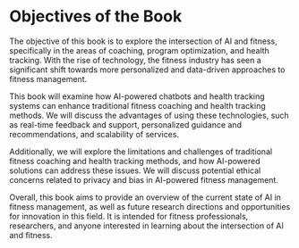 Objectives of the Book
====================================

The objective of this book is to explore the intersection of AI and fitness, specifically in the areas of coaching, program optimization, and health tracking. With the rise of technology, the fitness industry has seen a significant shift towards more personalized and data-driven approaches to fitness management.

This book will examine how AI-powered chatbots and health tracking systems can enhance traditional fitness coaching and health tracking methods. We will discuss the advantages of using these technologies, such as real-time feedback and support, personalized guidance and recommendations, and scalability of services.

Additionally, we will explore the limitations and challenges of traditional fitness coaching and health tracking methods, and how AI-powered solutions can address these issues. We will discuss potential ethical concerns related to privacy and bias in AI-powered fitness management.

Overall, this book aims to provide an overview of the current state of AI in fitness management, as well as future research directions and opportunities for innovation in this field. It is intended for fitness professionals, researchers, and anyone interested in learning about the intersection of AI and fitness.
